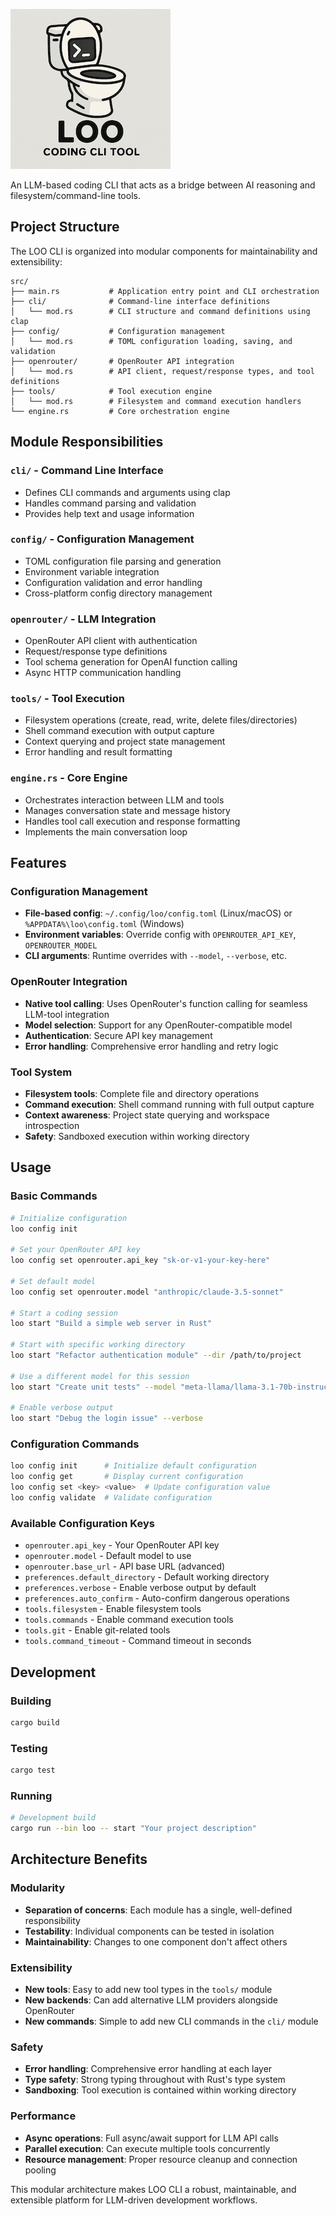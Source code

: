 ![LOO CLI](loo_s.jpg)

An LLM-based coding CLI that acts as a bridge between AI reasoning and filesystem/command-line tools.

## Project Structure

The LOO CLI is organized into modular components for maintainability and extensibility:

```
src/
├── main.rs           # Application entry point and CLI orchestration
├── cli/              # Command-line interface definitions
│   └── mod.rs        # CLI structure and command definitions using clap
├── config/           # Configuration management
│   └── mod.rs        # TOML configuration loading, saving, and validation
├── openrouter/       # OpenRouter API integration
│   └── mod.rs        # API client, request/response types, and tool definitions
├── tools/            # Tool execution engine
│   └── mod.rs        # Filesystem and command execution handlers
└── engine.rs         # Core orchestration engine
```

## Module Responsibilities

### `cli/` - Command Line Interface
- Defines CLI commands and arguments using clap
- Handles command parsing and validation
- Provides help text and usage information

### `config/` - Configuration Management
- TOML configuration file parsing and generation
- Environment variable integration
- Configuration validation and error handling
- Cross-platform config directory management

### `openrouter/` - LLM Integration
- OpenRouter API client with authentication
- Request/response type definitions
- Tool schema generation for OpenAI function calling
- Async HTTP communication handling

### `tools/` - Tool Execution
- Filesystem operations (create, read, write, delete files/directories)
- Shell command execution with output capture
- Context querying and project state management
- Error handling and result formatting

### `engine.rs` - Core Engine
- Orchestrates interaction between LLM and tools
- Manages conversation state and message history
- Handles tool call execution and response formatting
- Implements the main conversation loop

## Features

### Configuration Management
- **File-based config**: `~/.config/loo/config.toml` (Linux/macOS) or `%APPDATA%\loo\config.toml` (Windows)
- **Environment variables**: Override config with `OPENROUTER_API_KEY`, `OPENROUTER_MODEL`
- **CLI arguments**: Runtime overrides with `--model`, `--verbose`, etc.

### OpenRouter Integration
- **Native tool calling**: Uses OpenRouter's function calling for seamless LLM-tool integration
- **Model selection**: Support for any OpenRouter-compatible model
- **Authentication**: Secure API key management
- **Error handling**: Comprehensive error handling and retry logic

### Tool System
- **Filesystem tools**: Complete file and directory operations
- **Command execution**: Shell command running with full output capture
- **Context awareness**: Project state querying and workspace introspection
- **Safety**: Sandboxed execution within working directory

## Usage

### Basic Commands

```bash
# Initialize configuration
loo config init

# Set your OpenRouter API key
loo config set openrouter.api_key "sk-or-v1-your-key-here"

# Set default model
loo config set openrouter.model "anthropic/claude-3.5-sonnet"

# Start a coding session
loo start "Build a simple web server in Rust"

# Start with specific working directory
loo start "Refactor authentication module" --dir /path/to/project

# Use a different model for this session
loo start "Create unit tests" --model "meta-llama/llama-3.1-70b-instruct"

# Enable verbose output
loo start "Debug the login issue" --verbose
```

### Configuration Commands

```bash
loo config init      # Initialize default configuration
loo config get       # Display current configuration
loo config set <key> <value>  # Update configuration value
loo config validate  # Validate configuration
```

### Available Configuration Keys

- `openrouter.api_key` - Your OpenRouter API key
- `openrouter.model` - Default model to use
- `openrouter.base_url` - API base URL (advanced)
- `preferences.default_directory` - Default working directory
- `preferences.verbose` - Enable verbose output by default
- `preferences.auto_confirm` - Auto-confirm dangerous operations
- `tools.filesystem` - Enable filesystem tools
- `tools.commands` - Enable command execution tools
- `tools.git` - Enable git-related tools
- `tools.command_timeout` - Command timeout in seconds

## Development

### Building

```bash
cargo build
```

### Testing

```bash
cargo test
```

### Running

```bash
# Development build
cargo run --bin loo -- start "Your project description"
```

## Architecture Benefits

### Modularity
- **Separation of concerns**: Each module has a single, well-defined responsibility
- **Testability**: Individual components can be tested in isolation
- **Maintainability**: Changes to one component don't affect others

### Extensibility
- **New tools**: Easy to add new tool types in the `tools/` module
- **New backends**: Can add alternative LLM providers alongside OpenRouter
- **New commands**: Simple to add new CLI commands in the `cli/` module

### Safety
- **Error handling**: Comprehensive error handling at each layer
- **Type safety**: Strong typing throughout with Rust's type system
- **Sandboxing**: Tool execution is contained within working directory

### Performance
- **Async operations**: Full async/await support for LLM API calls
- **Parallel execution**: Can execute multiple tools concurrently
- **Resource management**: Proper resource cleanup and connection pooling

This modular architecture makes LOO CLI a robust, maintainable, and extensible platform for LLM-driven development workflows.